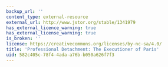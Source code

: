 ```yaml
---
backup_url: ''
content_type: external-resource
external_url: http://www.jstor.org/stable/1341979
has_external_licence_warning: true
has_external_license_warning: true
is_broken: ''
license: https://creativecommons.org/licenses/by-nc-sa/4.0/
title: 'Professional Detachment: The Executioner of Paris'
uid: 582c405c-78f4-4ada-a76b-b050a626f7f3
---
```

